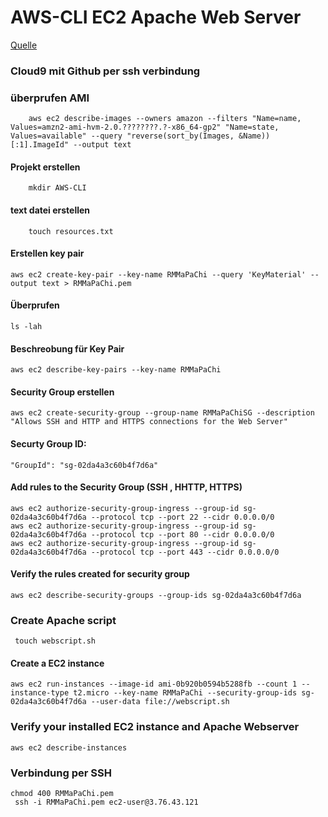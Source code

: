 # AWS-CLI EC2 Apache Web Server
[Quelle](https://towardsaws.com/how-to-use-aws-cli-to-launch-an-ec2-web-server-with-apache-9c20d07e07be)

### Cloud9 mit Github per ssh verbindung
    
### überprufen AMI

        aws ec2 describe-images --owners amazon --filters "Name=name, Values=amzn2-ami-hvm-2.0.????????.?-x86_64-gp2" "Name=state, Values=available" --query "reverse(sort_by(Images, &Name))[:1].ImageId" --output text

#### Projekt erstellen

        mkdir AWS-CLI

#### text datei erstellen

        touch resources.txt

#### Erstellen key pair

    aws ec2 create-key-pair --key-name RMMaPaChi --query 'KeyMaterial' --output text > RMMaPaChi.pem
    
#### Überprufen

    ls -lah
#### Beschreobung für Key Pair

    aws ec2 describe-key-pairs --key-name RMMaPaChi
 
#### Security Group erstellen

    aws ec2 create-security-group --group-name RMMaPaChiSG --description "Allows SSH and HTTP and HTTPS connections for the Web Server"

#### Securty Group ID:

    "GroupId": "sg-02da4a3c60b4f7d6a"
    
#### Add rules to the Security Group (SSH , HHTTP, HTTPS)

    aws ec2 authorize-security-group-ingress --group-id sg-02da4a3c60b4f7d6a --protocol tcp --port 22 --cidr 0.0.0.0/0  
    aws ec2 authorize-security-group-ingress --group-id sg-02da4a3c60b4f7d6a --protocol tcp --port 80 --cidr 0.0.0.0/0    
    aws ec2 authorize-security-group-ingress --group-id sg-02da4a3c60b4f7d6a --protocol tcp --port 443 --cidr 0.0.0.0/0    

    
#### Verify the rules created for security group

    aws ec2 describe-security-groups --group-ids sg-02da4a3c60b4f7d6a
    
    
### Create Apache script

     touch webscript.sh
     
####  Create a EC2 instance

    aws ec2 run-instances --image-id ami-0b920b0594b5288fb --count 1 --instance-type t2.micro --key-name RMMaPaChi --security-group-ids sg-02da4a3c60b4f7d6a --user-data file://webscript.sh
    
### Verify your installed EC2 instance and Apache Webserver

    aws ec2 describe-instances

### Verbindung per SSH

    chmod 400 RMMaPaChi.pem
     ssh -i RMMaPaChi.pem ec2-user@3.76.43.121


        


    
    
    
    
    
    